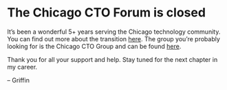# The Chicago CTO Forum is closed

It’s been a wonderful 5+ years serving the Chicago technology community. You can find out more about the transition [here](/time-for-a-transition). 
The group you’re probably looking for is the Chicago CTO Group and can be found [here](http://www.chicagoctogroup.com/).

Thank you for all your support and help. Stay tuned for the next chapter in my career.

– Griffin
